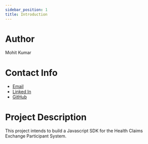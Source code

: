 ```yaml
---
sidebar_position: 1
title: Introduction
---
```



# Author
Mohit Kumar

# Contact Info
- [Email](mailto:madscientists1523@gmail.com)
- [Linked In](https://linkedin.com/in/claddy)
- [GitHub](https://github.com/claddyk)

# Project Description
This project intends to build a Javascript SDK for the Health Claims Exchange Participant System.